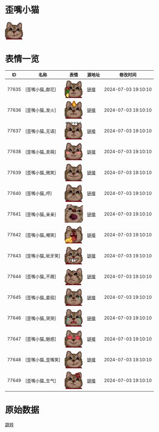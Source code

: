 # 歪嘴小猫

<img src="./cover.png" height="60" alt="cover" />

# 表情一览

|ID|名称|表情|源地址|修改时间|
|----|----|----|----|----|
|77635|[歪嘴小猫_献花]|<img src="./pic/077635_%5B歪嘴小猫_献花%5D.png" height="60" alt="献花"/>|[链接](https://i0.hdslb.com/bfs/garb/73b548dd780de41c5e54b130870718f9c31de8b4.png)|2024-07-03 19:10:10|
|77636|[歪嘴小猫_发火]|<img src="./pic/077636_%5B歪嘴小猫_发火%5D.png" height="60" alt="发火"/>|[链接](https://i0.hdslb.com/bfs/garb/2d4a0a6f75e00b6ef72e887956d314e1137c5819.png)|2024-07-03 19:10:10|
|77637|[歪嘴小猫_无语]|<img src="./pic/077637_%5B歪嘴小猫_无语%5D.png" height="60" alt="无语"/>|[链接](https://i0.hdslb.com/bfs/garb/df5862288585845851f130b7636bc8947d296ceb.png)|2024-07-03 19:10:10|
|77638|[歪嘴小猫_卖萌]|<img src="./pic/077638_%5B歪嘴小猫_卖萌%5D.png" height="60" alt="卖萌"/>|[链接](https://i0.hdslb.com/bfs/garb/45152c985c022b478cdd6f252881fe900160616e.png)|2024-07-03 19:10:10|
|77639|[歪嘴小猫_微笑]|<img src="./pic/077639_%5B歪嘴小猫_微笑%5D.png" height="60" alt="微笑"/>|[链接](https://i0.hdslb.com/bfs/garb/fa9588238d4b07aec02fe0f9416f414f4ea32354.png)|2024-07-03 19:10:10|
|77640|[歪嘴小猫_哼]|<img src="./pic/077640_%5B歪嘴小猫_哼%5D.png" height="60" alt="哼"/>|[链接](https://i0.hdslb.com/bfs/garb/63a50198e642efe3c9ab27cb338f6dfd091a94b7.png)|2024-07-03 19:10:10|
|77641|[歪嘴小猫_亲亲]|<img src="./pic/077641_%5B歪嘴小猫_亲亲%5D.png" height="60" alt="亲亲"/>|[链接](https://i0.hdslb.com/bfs/garb/5e6fb9c30471fa70c2dd3422160579d8ef8f212d.png)|2024-07-03 19:10:10|
|77642|[歪嘴小猫_嘲笑]|<img src="./pic/077642_%5B歪嘴小猫_嘲笑%5D.png" height="60" alt="嘲笑"/>|[链接](https://i0.hdslb.com/bfs/garb/429971ff332f53313500048a1411500f0ff8da4a.png)|2024-07-03 19:10:10|
|77643|[歪嘴小猫_呲牙笑]|<img src="./pic/077643_%5B歪嘴小猫_呲牙笑%5D.png" height="60" alt="呲牙笑"/>|[链接](https://i0.hdslb.com/bfs/garb/155ac6e7835c2b566623e9176a19a67ff53a6ddd.png)|2024-07-03 19:10:10|
|77644|[歪嘴小猫_不屑]|<img src="./pic/077644_%5B歪嘴小猫_不屑%5D.png" height="60" alt="不屑"/>|[链接](https://i0.hdslb.com/bfs/garb/522535dc9f889c397187c5ae11f1b6f1c21fcfed.png)|2024-07-03 19:10:10|
|77645|[歪嘴小猫_委屈]|<img src="./pic/077645_%5B歪嘴小猫_委屈%5D.png" height="60" alt="委屈"/>|[链接](https://i0.hdslb.com/bfs/garb/68ba89e147adb744a35b30af086630c292564d47.png)|2024-07-03 19:10:10|
|77646|[歪嘴小猫_哭哭]|<img src="./pic/077646_%5B歪嘴小猫_哭哭%5D.png" height="60" alt="哭哭"/>|[链接](https://i0.hdslb.com/bfs/garb/d32f713e81dd2b09bbfc695ee37089e0e12eab06.png)|2024-07-03 19:10:10|
|77647|[歪嘴小猫_魅惑]|<img src="./pic/077647_%5B歪嘴小猫_魅惑%5D.png" height="60" alt="魅惑"/>|[链接](https://i0.hdslb.com/bfs/garb/3c9d0aa5df93c2940ef432de2d55868fff51c7bd.png)|2024-07-03 19:10:10|
|77648|[歪嘴小猫_歪嘴笑]|<img src="./pic/077648_%5B歪嘴小猫_歪嘴笑%5D.png" height="60" alt="歪嘴笑"/>|[链接](https://i0.hdslb.com/bfs/garb/dc8c60341e96d33fbafe123c9600cf90b788405f.png)|2024-07-03 19:10:10|
|77649|[歪嘴小猫_生气]|<img src="./pic/077649_%5B歪嘴小猫_生气%5D.png" height="60" alt="生气"/>|[链接](https://i0.hdslb.com/bfs/garb/00e005f761bb880bbc9a6592d39786a12562f342.png)|2024-07-03 19:10:10|

# 原始数据

[跳转](./raw.json)

